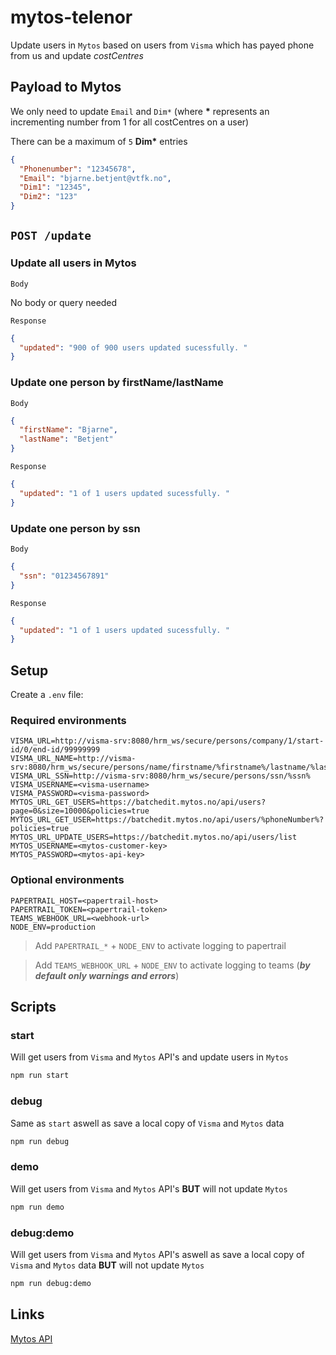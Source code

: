 # mytos-telenor

Update users in `Mytos` based on users from `Visma` which has payed phone from us and update *costCentres*

## Payload to Mytos

We only need to update `Email` and `Dim*` (where **\*** represents an incrementing number from 1 for all costCentres on a user)

There can be a maximum of `5` **Dim\*** entries

```json
{
  "Phonenumber": "12345678",
  "Email": "bjarne.betjent@vtfk.no",
  "Dim1": "12345",
  "Dim2": "123"
}
```

## `POST /update`

### Update all users in Mytos

`Body`

No body or query needed

`Response`
```json
{
  "updated": "900 of 900 users updated sucessfully. "
}
```

### Update one person by **firstName**/**lastName**

`Body`
```json
{
  "firstName": "Bjarne",
  "lastName": "Betjent"
}
```

`Response`
```json
{
  "updated": "1 of 1 users updated sucessfully. "
}
```

### Update one person by **ssn**

`Body`
```json
{
  "ssn": "01234567891"
}
```

`Response`
```json
{
  "updated": "1 of 1 users updated sucessfully. "
}
```

## Setup

Create a `.env` file:

### Required environments
```text
VISMA_URL=http://visma-srv:8080/hrm_ws/secure/persons/company/1/start-id/0/end-id/99999999
VISMA_URL_NAME=http://visma-srv:8080/hrm_ws/secure/persons/name/firstname/%firstname%/lastname/%lastname%
VISMA_URL_SSN=http://visma-srv:8080/hrm_ws/secure/persons/ssn/%ssn%
VISMA_USERNAME=<visma-username>
VISMA_PASSWORD=<visma-password>
MYTOS_URL_GET_USERS=https://batchedit.mytos.no/api/users?page=0&size=10000&policies=true
MYTOS_URL_GET_USER=https://batchedit.mytos.no/api/users/%phoneNumber%?policies=true
MYTOS_URL_UPDATE_USERS=https://batchedit.mytos.no/api/users/list
MYTOS_USERNAME=<mytos-customer-key>
MYTOS_PASSWORD=<mytos-api-key>
```

### Optional environments
```text
PAPERTRAIL_HOST=<papertrail-host>
PAPERTRAIL_TOKEN=<papertrail-token>
TEAMS_WEBHOOK_URL=<webhook-url>
NODE_ENV=production
```

> Add `PAPERTRAIL_*` + `NODE_ENV` to activate logging to papertrail

> Add `TEAMS_WEBHOOK_URL` + `NODE_ENV` to activate logging to teams (***by default only warnings and errors***)

## Scripts

### start

Will get users from `Visma` and `Mytos` API's and update users in `Mytos`
```bash
npm run start
```

### debug

Same as `start` aswell as save a local copy of `Visma` and `Mytos` data
```bash
npm run debug
```

### demo

Will get users from `Visma` and `Mytos` API's **BUT** will not update `Mytos`
```bash
npm run demo
```

### debug:demo

Will get users from `Visma` and `Mytos` API's aswell as save a local copy of `Visma` and `Mytos` data **BUT** will not update `Mytos`
```bash
npm run debug:demo
```

## Links

[Mytos API](https://batchedit.mytos.no/swagger/ui/index)
